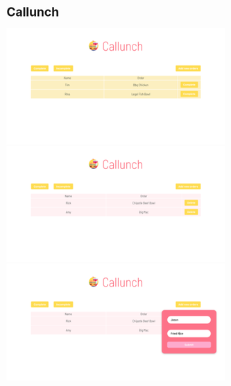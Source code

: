 # Callunch

![Cover_incompleted](/callunch_frontend/public/thumbnail/cover_incompleted.png)
![Cover_completed](/callunch_frontend/public/thumbnail/cover_completed.png)
![Cover_input](/callunch_frontend/public/thumbnail/cover_input.png)
